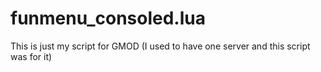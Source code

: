 # funmenu_consoled.lua
This is just my script for GMOD (I used to have one server and this script was for it)
